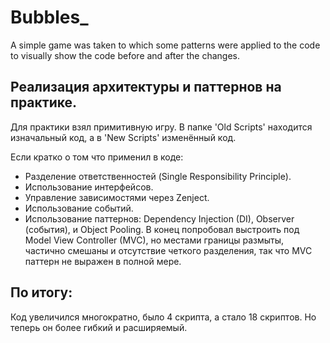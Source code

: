 # Bubbles_
A simple game was taken to which some patterns were applied to the code to visually show the code before and after the changes.

## Реализация архитектуры и паттернов на практике.
Для практики взял примитивную игру. В папке 'Old Scripts' находится изначальный код, а в 'New Scripts' изменённый код. 

Если кратко о том что применил в коде:
 - Разделение ответственностей (Single Responsibility Principle).
 - Использование интерфейсов.
 - Управление зависимостями через Zenject.
 - Использование событий.
 - Использование паттернов: Dependency Injection (DI), Observer (события), и Object Pooling. В конец попробовал выстроить под Model View Controller (MVC), но местами границы размыты, частично смешаны и отсутствие четкого разделения, так что MVC  паттерн не выражен в полной мере.

## По итогу:
Код увеличился многократно, было 4 скрипта, а стало 18 скриптов. Но теперь он более гибкий и расширяемый. 

